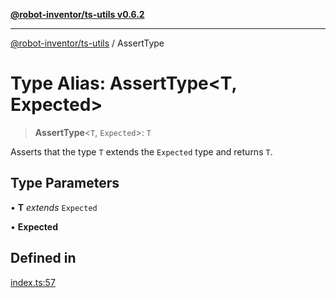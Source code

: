 [**@robot-inventor/ts-utils v0.6.2**](../README.md)

***

[@robot-inventor/ts-utils](../README.md) / AssertType

# Type Alias: AssertType\<T, Expected\>

> **AssertType**\<`T`, `Expected`\>: `T`

Asserts that the type `T` extends the `Expected` type and returns `T`.

## Type Parameters

• **T** *extends* `Expected`

• **Expected**

## Defined in

[index.ts:57](https://github.com/Robot-Inventor/ts-utils/blob/3436114e22e41a691f90444f31cbf897b04906b5/src/index.ts#L57)
